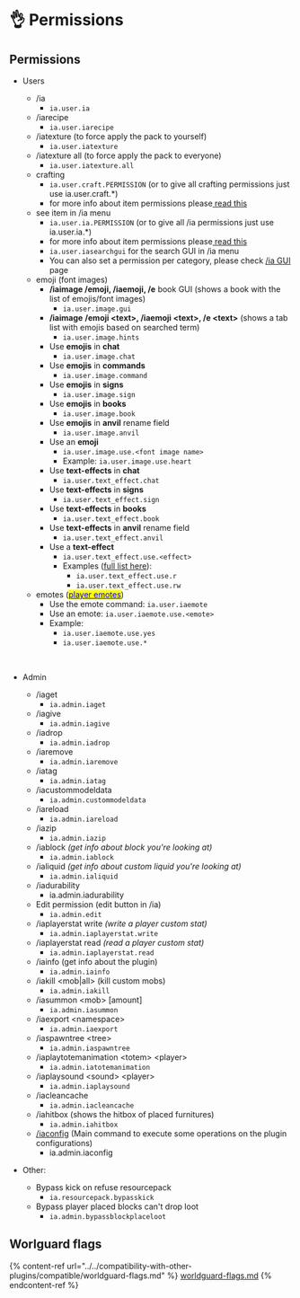 # 👌 Permissions

## Permissions

*   Users

    * /ia
      * `ia.user.ia`
    * /iarecipe
      * `ia.user.iarecipe`
    * /iatexture (to force apply the pack to yourself)
      * `ia.user.iatexture`
    * /iatexture all (to force apply the pack to everyone)
      * `ia.user.iatexture.all`
    * crafting
      * `ia.user.craft.PERMISSION` (or to give all crafting permissions just use ia.user.craft.\*)
      * for more info about item permissions please[ read this](../adding-content/item-properties/basic/item-permission.md)
    * see item in /ia menu
      * `ia.user.ia.PERMISSION` (or to give all /ia permissions just use ia.user.ia.\*)
      * for more info about item permissions please[ read this](../adding-content/item-properties/basic/item-permission.md)
      * `ia.user.iasearchgui` for the search GUI in /ia menu
      * You can also set a permission per category, please check [/ia GUI ](../ia.md)page
    * emoji (font images)
      * **/iaimage /emoji, /iaemoji, /e** book GUI (shows a book with the list of emojis/font images)
        * `ia.user.image.gui`
      * **/iaimage** **/emoji \<text>, /iaemoji \<text>, /e \<text>** (shows a tab list with emojis based on searched term)
        * `ia.user.image.hints`
      * Use **emojis** in **chat**
        * `ia.user.image.chat`
      * Use **emojis** in **commands**
        * `ia.user.image.command`
      * Use **emojis** in **signs**
        * `ia.user.image.sign`
      * Use **emojis** in **books**
        * `ia.user.image.book`
      * Use **emojis** in **anvil** rename field
        * `ia.user.image.anvil`
      * Use an **emoji**
        * `ia.user.image.use.<font image name>`
        * Example: `ia.user.image.use.heart`
      * Use **text-effects** in **chat**
        * `ia.user.text_effect.chat`
      * Use **text-effects** in **signs**
        * `ia.user.text_effect.sign`
      * Use **text-effects** in **books**
        * `ia.user.text_effect.book`
      * Use **text-effects** in **anvil** rename field
        * `ia.user.text_effect.anvil`
      * Use a **text-effect**
        * `ia.user.text_effect.use.<effect>`
        * Examples ([full list here](../text-effects-1.17+.md)):
          * `ia.user.text_effect.use.r`
          * `ia.user.text_effect.use.rw`
    * emotes ([<mark style="color:blue;">player emotes</mark>](../adding-content/player-emotes/))
      * Use the emote command: `ia.user.iaemote`
      * Use an emote: `ia.user.iaemote.use.<emote>`
      * Example:
        * `ia.user.iaemote.use.yes`
        * `ia.user.iaemote.use.*`

    ​
* Admin
  * /iaget
    * `ia.admin.iaget`
  * /iagive
    * `ia.admin.iagive`
  * /iadrop
    * `ia.admin.iadrop`
  * /iaremove
    * `ia.admin.iaremove`
  * /iatag
    * `ia.admin.iatag`
  * /iacustommodeldata
    * `ia.admin.custommodeldata`
  * /iareload
    * `ia.admin.iareload`
  * /iazip
    * `ia.admin.iazip`
  * /iablock _(get info about block you're looking at)_
    * `ia.admin.iablock`
  * /ialiquid _(get info about custom liquid you're looking at)_
    * `ia.admin.ialiquid`
  * /iadurability
    * ia.admin.iadurability
  * Edit permission (edit button in /ia)
    * `ia.admin.edit`
  * /iaplayerstat write _(write a player custom stat)_
    * `ia.admin.iaplayerstat.write`
  * /iaplayerstat read _(read a player custom stat)_
    * `ia.admin.iaplayerstat.read`
  * /iainfo (get info about the plugin)
    * `ia.admin.iainfo`
  * /iakill \<mob|all> (kill custom mobs)
    * `ia.admin.iakill`
  * /iasummon \<mob> \[amount]
    * `ia.admin.iasummon`
  * /iaexport \<namespace>
    * `ia.admin.iaexport`
  * /iaspawntree \<tree>
    * `ia.admin.iaspawntree`
  * /iaplaytotemanimation \<totem> \<player>
    * `ia.admin.iatotemanimation`
  * /iaplaysound \<sound> \<player>
    * `ia.admin.iaplaysound`
  * /iacleancache
    * `ia.admin.iacleancache`
  * /iahitbox (shows the hitbox of placed furnitures)
    * `ia.admin.iahitbox`
  * [/iaconfig](../commands/iaconfig.md) (Main command to execute some operations on the plugin configurations)
    * ia.admin.iaconfig
* Other:
  * Bypass kick on refuse resourcepack
    * `ia.resourcepack.bypasskick`
  * Bypass player placed blocks can't drop loot
    * `ia.admin.bypassblockplaceloot`

## Worlguard flags

{% content-ref url="../../compatibility-with-other-plugins/compatible/worldguard-flags.md" %}
[worldguard-flags.md](../../compatibility-with-other-plugins/compatible/worldguard-flags.md)
{% endcontent-ref %}
